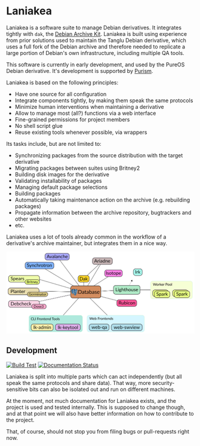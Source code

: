 Laniakea
========

Laniakea is a software suite to manage Debian derivatives. It integrates tightly with `dak`, the [Debian Archive Kit](https://wiki.debian.org/DebianDak).
Laniakea is built using experience from prior solutions used to maintain the Tanglu Debian derivative, which uses a full
fork of the Debian archive and therefore needed to replicate a large portion of Debian's own infrastructure, including
multiple QA tools.

This software is currently in early development, and used by the PureOS Debian derivative. It's development is supported
by [Purism](https://puri.sm/).

Laniakea is based on the following principles:
 * Have one source for all configuration
 * Integrate components tightly, by making them speak the same protocols
 * Minimize human interventions when maintaining a derivative
 * Allow to manage most (all?) functions via a web interface
 * Fine-grained permissions for project members
 * No shell script glue
 * Reuse existing tools whenever possible, via wrappers

Its tasks include, but are not limited to:
 * Synchronizing packages from the source distribution with the target derivative
 * Migrating packages between suites using Britney2
 * Building disk images for the derivative
 * Validating installability of packages
 * Managing default package selections
 * Building packages
 * Automatically taking maintenance action on the archive (e.g. rebuilding packages)
 * Propagate information between the archive repository, bugtrackers and other websites
 * etc.

Laniakea uses a lot of tools already common in the workflow of a derivative's archive maintainer, but integrates them in a nice way.

![Laniakea Overview](docs/_graphics/laniakea-overview.svg "Laniakea Overview")

##  Development

[![Build Test](https://github.com/lkhq/laniakea/actions/workflows/build-test.yml/badge.svg)](https://github.com/lkhq/laniakea/actions/workflows/build-test.yml)
[![Documentation Status](https://readthedocs.org/projects/laniakea-hq/badge/?version=latest)](https://laniakea-hq.readthedocs.io/en/latest/?badge=latest)

Laniakea is split into multiple parts which can act independently (but all speak the same protocols and share data).
That way, more security-sensitive bits can also be isolated out and run on different machines.

At the moment, not much documentation for Laniakea exists, and the project is used and tested internally. This is supposed to change
though, and at that point we will also have better information on how to contribute to the project.

That, of course, should not stop you from filing bugs or pull-requests right now.
